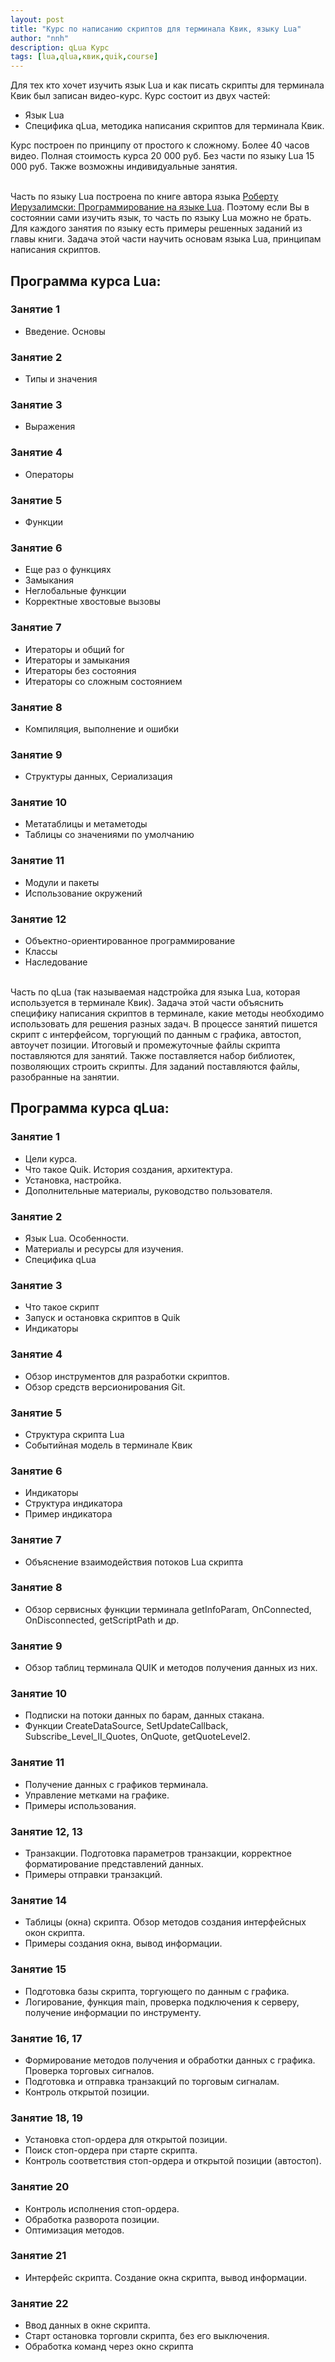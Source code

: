 ```yaml
---
layout: post
title: "Курс по написанию скриптов для терминала Квик, языку Lua"
author: "nnh"
description: qLua Курс
tags: [lua,qlua,квик,quik,course]
---
```


Для тех кто хочет изучить язык Lua и как писать скрипты для терминала Квик был записан видео-курс.
Курс состоит из двух частей:
- Язык Lua
- Специфика qLua, методика написания скриптов для терминала Квик.

Курс построен по принципу от простого к сложному. Более 40 часов видео.
Полная стоимость курса 20 000 руб. Без части по языку Lua 15 000 руб. Также возможны индивидуальные занятия.
<br><br>

Часть по языку Lua построена по книге автора языка [Роберту Иерузалимски: Программирование на языке Lua](https://www.labirint.ru/books/433606/). Поэтому если Вы в состоянии сами изучить язык, то часть по языку Lua можно не брать.
Для каждого занятия по языку есть примеры решенных заданий из главы книги. Задача этой части научить основам языка Lua, принципам написания скриптов.


## Программа курса Lua:

### Занятие 1
- Введение. Основы

### Занятие 2
- Типы и значения

### Занятие 3
- Выражения

### Занятие 4
- Операторы

### Занятие 5
- Функции

### Занятие 6
- Еще раз о функциях
- Замыкания
- Неглобальные функции
- Корректные хвостовые вызовы

### Занятие 7
- Итераторы и общий for
- Итераторы и замыкания
- Итераторы без состояния
- Итераторы со сложным состоянием

### Занятие 8
- Компиляция, выполнение и ошибки

### Занятие 9
- Структуры данных, Сериализация

### Занятие 10
- Метатаблицы и метаметоды
- Таблицы со значениями по умолчанию

### Занятие 11
- Модули и пакеты
- Использование окружений

### Занятие 12
- Объектно-ориентированное программирование
- Классы
- Наследование
<br><br>

Часть по qLua (так называемая надстройка для языка Lua, которая используется в терминале Квик). Задача этой части объяснить специфику написания скриптов в терминале, какие методы необходимо использовать для решения разных задач.
В процессе занятий пишется скрипт с интерфейсом, торгующий по данным с графика, автостоп, автоучет позиции. Итоговый и промежуточные файлы скрипта поставляются для занятий.
Также поставляется набор библиотек, позволяющих строить скрипты. Для заданий поставляются файлы, разобранные на занятии.

## Программа курса qLua:

### Занятие 1
- Цели курса.
- Что такое Quik. История создания, архитектура.
- Установка, настройка.
- Дополнительные материалы, руководство пользователя.

### Занятие 2
- Язык Lua. Особенности.
- Материалы и ресурсы для изучения.
- Специфика qLua

### Занятие 3
- Что такое скрипт
- Запуск и остановка скриптов в Quik
- Индикаторы

### Занятие 4
- Обзор инструментов для разработки скриптов.
- Обзор средств версионирования Git.

### Занятие 5
- Структура скрипта Lua
- Событийная модель в терминале Квик

### Занятие 6
- Индикаторы
- Структура индикатора
- Пример индикатора

### Занятие 7
- Объяснение взаимодействия потоков Lua скрипта

### Занятие 8
- Обзор сервисных функции терминала getInfoParam, OnConnected, OnDisconnected, getScriptPath и др.

### Занятие 9
- Обзор таблиц терминала QUIK и методов получения данных из них.

### Занятие 10
- Подписки на потоки данных по барам, данных стакана.
- Функции CreateDataSource, SetUpdateCallback, Subscribe_Level_II_Quotes, OnQuote, getQuoteLevel2.

### Занятие 11
- Получение данных с графиков терминала.
- Управление метками на графике.
- Примеры использования.

### Занятие 12, 13
- Транзакции. Подготовка параметров транзакции, корректное форматирование
представлений данных.
- Примеры отправки транзакций.

### Занятие 14
- Таблицы (окна) скрипта. Обзор методов создания интерфейсных окон скрипта.
- Примеры создания окна, вывод информации.

### Занятие 15
- Подготовка базы скрипта, торгующего по данным с графика.
- Логирование, функция main, проверка подключения к серверу, получение
информации по инструменту.

### Занятие 16, 17
- Формирование методов получения и обработки данных с графика. Проверка торговых
сигналов.
- Подготовка и отправка транзакций по торговым сигналам.
- Контроль открытой позиции.

### Занятие 18, 19
- Установка стоп-ордера для открытой позиции.
- Поиск стоп-ордера при старте скрипта.
- Контроль соответствия стоп-ордера и открытой позиции (автостоп).

### Занятие 20
- Контроль исполнения стоп-ордера.
- Обработка разворота позиции.
- Оптимизация методов.

### Занятие 21
- Интерфейс скрипта. Создание окна скрипта, вывод информации.

### Занятие 22
- Ввод данных в окне скрипта.
- Старт остановка торговли скрипта, без его выключения.
- Обработка команд через окно скрипта